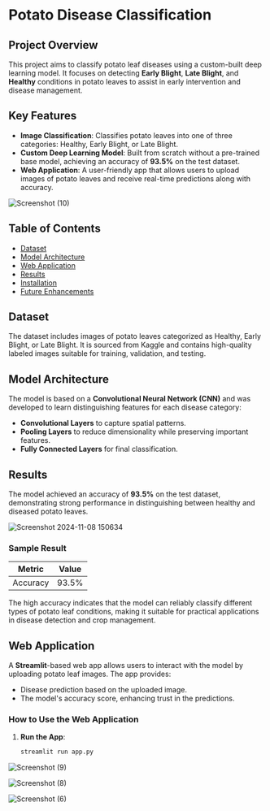# Potato Disease Classification

## Project Overview
This project aims to classify potato leaf diseases using a custom-built deep learning model. It focuses on detecting **Early Blight**, **Late Blight**, and **Healthy** conditions in potato leaves to assist in early intervention and disease management.

## Key Features
- **Image Classification**: Classifies potato leaves into one of three categories: Healthy, Early Blight, or Late Blight.
- **Custom Deep Learning Model**: Built from scratch without a pre-trained base model, achieving an accuracy of **93.5%** on the test dataset.
- **Web Application**: A user-friendly app that allows users to upload images of potato leaves and receive real-time predictions along with accuracy.

![Screenshot (10)](https://github.com/user-attachments/assets/0dcb8c62-bea1-4ec8-b73b-0f3cf658aa34)

## Table of Contents
- [Dataset](#dataset)
- [Model Architecture](#model-architecture)
- [Web Application](#web-application)
- [Results](#results)
- [Installation](#installation)
- [Future Enhancements](#future-enhancements)

## Dataset
The dataset includes images of potato leaves categorized as Healthy, Early Blight, or Late Blight. It is sourced from Kaggle and contains high-quality labeled images suitable for training, validation, and testing.

## Model Architecture
The model is based on a **Convolutional Neural Network (CNN)** and was developed to learn distinguishing features for each disease category:
- **Convolutional Layers** to capture spatial patterns.
- **Pooling Layers** to reduce dimensionality while preserving important features.
- **Fully Connected Layers** for final classification.

## Results
The model achieved an accuracy of **93.5%** on the test dataset, demonstrating strong performance in distinguishing between healthy and diseased potato leaves.

![Screenshot 2024-11-08 150634](https://github.com/user-attachments/assets/d7228e52-b52c-4b99-b9c6-efddb42509d3)


### Sample Result
| Metric       | Value  |
|--------------|--------|
| Accuracy     | 93.5%  |

The high accuracy indicates that the model can reliably classify different types of potato leaf conditions, making it suitable for practical applications in disease detection and crop management.


## Web Application
A **Streamlit**-based web app allows users to interact with the model by uploading potato leaf images. The app provides:
- Disease prediction based on the uploaded image.
- The model's accuracy score, enhancing trust in the predictions.

### How to Use the Web Application
1. **Run the App**:
   ```bash
   streamlit run app.py

![Screenshot (9)](https://github.com/user-attachments/assets/5f23a65c-a03f-422a-b3b7-79b8a40674d0)

![Screenshot (8)](https://github.com/user-attachments/assets/da88f244-f54a-439d-aa7e-5f4f7c92405b)

![Screenshot (6)](https://github.com/user-attachments/assets/cb0f33a4-8d3d-4671-a713-d9c3aad616d9)
